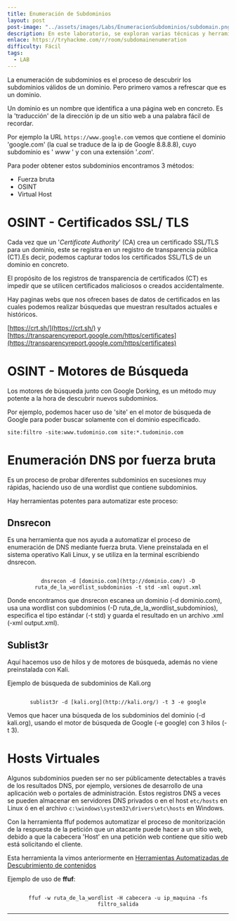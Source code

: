 ```yaml
---
title: Enumeración de Subdominios
layout: post
post-image: "../assets/images/Labs/EnumeracionSubdominios/subdomain.png"
description: En este laboratorio, se exploran varias técnicas y herramientas para descubrir subdominios válidos de un dominio. Se refresca qué es un dominio y cómo los subdominios forman parte de la estructura de una URL.
enlace: https://tryhackme.com/r/room/subdomainenumeration
difficulty: Fácil
tags: 
  - LAB
---
```


La enumeración de subdominios es el proceso de descubrir los subdominios válidos de un dominio.
Pero primero vamos a refrescar que es un dominio.

Un dominio es un nombre que identifica a una página web en concreto. Es la 'traducción' de la dirección ip de un sitio web a una palabra fácil de recordar.

Por ejemplo la URL `https://www.google.com` vemos que contiene el dominio 'google.com' (la cual se traduce de la ip de Google 8.8.8.8), cuyo subdominio es ' *www* ' y con una extensión '.*com*'.

Para poder obtener estos subdominios encontramos 3 métodos:

- Fuerza bruta
- OSINT
- Virtual Host

# OSINT - Certificados SSL/ TLS

Cada vez que un '*Certificate Authority*' (CA) crea un certificado SSL/TLS para un dominio, este se registra en un registro de transparencia pública (CT).Es decir, podemos capturar todos los certificados SSL/TLS de un dominio en concreto.

El propósito de los registros de transparencia de certificados (CT) es impedir que se utilicen certificados maliciosos o creados accidentalmente.

Hay paginas webs que nos ofrecen bases de datos de certificados en las cuales podemos realizar búsquedas que muestran resultados actuales e históricos.

[https://crt.sh/](https://crt.sh/) y 
[https://transparencyreport.google.com/https/certificates](https://transparencyreport.google.com/https/certificates)

# OSINT - Motores de Búsqueda

Los motores de búsqueda junto con Google Dorking, es un método muy potente a la hora de descubrir nuevos subdominios.

Por ejemplo, podemos hacer uso de 'site' en el motor de búsqueda de Google para poder buscar solamente con el dominio especificado.

`site:filtro -site:www.tudominio.com site:*.tudominio.com`

# Enumeración DNS por fuerza bruta

Es un proceso de probar diferentes subdominios en sucesiones muy rápidas, haciendo uso de una wordlist que contiene subdominios.

Hay herramientas potentes para automatizar este proceso:

## Dnsrecon

Es una herramienta que nos ayuda a automatizar el proceso de enumeración de DNS mediante fuerza bruta.
Viene preinstalada en el sistema operativo Kali Linux, y se utiliza en la terminal escribiendo dnsrecon.

<div style="text-align:center;">
  <pre><code>
dnsrecon -d [dominio.com](http://dominio.com/) -D ruta_de_la_wordlist_subdominios -t std -xml ouput.xml
</code></pre>
</div>



Donde encontramos que dnsrecon escanea un dominio (-d dominio.com), usa una wordlist con subdominios (-D ruta_de_la_wordlist_subdominios), especifica el tipo estándar (-t std) y guarda el resultado en un archivo .xml (-xml output.xml).

## Sublist3r

Aquí hacemos uso de hilos y de motores de búsqueda, además no viene preinstalada con Kali.

Ejemplo de búsqueda de subdominios de Kali.org

<div style="text-align:center;">
  <pre><code>
sublist3r -d [kali.org](http://kali.org/) -t 3 -e google
</code></pre>
</div>
 


Vemos que hacer una búsqueda de los subdominios del dominio (-d kali.org), usando el motor de búsqueda de Google (-e google) con 3 hilos (-t 3).

# Hosts Virtuales

Algunos subdominios pueden ser no ser públicamente detectables a través de los resultados DNS, por ejemplo, versiones de desarrollo de una aplicación web o portales de administración. Estos registros DNS a veces se pueden almacenar en servidores DNS privados o en el host `etc/hosts` en Linux ó en el archivo `c:\windows\system32\drivers\etc\hosts` en Windows.

Con la herramienta ffuf podemos automatizar el proceso de monitorización de la respuesta de la petición que un atacante puede hacer a un sitio web, debido a que la cabecera 'Host' en una petición web contiene que sitio web está solicitando el cliente.

Esta herramienta la vimos anteriormente en [Herramientas Automatizadas de Descubrimiento de contenidos](https://www.notion.so/Descubrimiento-de-contenidos-f2a85e0fdf1d4e8da374a923740d8eb4?pvs=21)

Ejemplo de uso de **ffuf**: 
<div style="text-align:center;">
  <pre><code>
ffuf -w ruta_de_la_wordlist -H cabecera -u ip_maquina -fs filtro_salida
</code></pre>
</div>


---